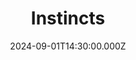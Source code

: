 ---
video:
  type: vimeo
  id: 1005224216
speaker:
  permalink: bart-wilkins
  name: Bart Wilkins
title: Instincts
image: https://i.imgur.com/C0RTPMx.png
date: 2024-09-01T14:30:00.000Z
---